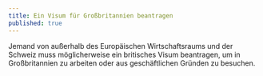 ```yaml
---
title: Ein Visum für Großbritannien beantragen
published: true
---
```


Jemand von außerhalb des Europäischen Wirtschaftsraums und der Schweiz muss möglicherweise ein britisches Visum beantragen, um in Großbritannien zu arbeiten oder aus geschäftlichen Gründen zu besuchen.
